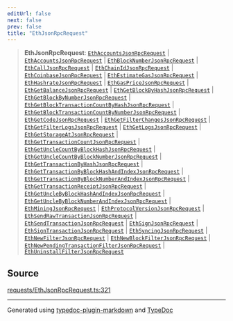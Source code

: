 ```yaml
---
editUrl: false
next: false
prev: false
title: "EthJsonRpcRequest"
---
```


> **EthJsonRpcRequest**: [`EthAccountsJsonRpcRequest`](/generated/tevm/api/type-aliases/ethaccountsjsonrpcrequest/) \| [`EthAccountsJsonRpcRequest`](/generated/tevm/api/type-aliases/ethaccountsjsonrpcrequest/) \| [`EthBlockNumberJsonRpcRequest`](/generated/tevm/api/type-aliases/ethblocknumberjsonrpcrequest/) \| [`EthCallJsonRpcRequest`](/generated/tevm/api/type-aliases/ethcalljsonrpcrequest/) \| [`EthChainIdJsonRpcRequest`](/generated/tevm/api/type-aliases/ethchainidjsonrpcrequest/) \| [`EthCoinbaseJsonRpcRequest`](/generated/tevm/api/type-aliases/ethcoinbasejsonrpcrequest/) \| [`EthEstimateGasJsonRpcRequest`](/generated/tevm/api/type-aliases/ethestimategasjsonrpcrequest/) \| [`EthHashrateJsonRpcRequest`](/generated/tevm/api/type-aliases/ethhashratejsonrpcrequest/) \| [`EthGasPriceJsonRpcRequest`](/generated/tevm/api/type-aliases/ethgaspricejsonrpcrequest/) \| [`EthGetBalanceJsonRpcRequest`](/generated/tevm/api/type-aliases/ethgetbalancejsonrpcrequest/) \| [`EthGetBlockByHashJsonRpcRequest`](/generated/tevm/api/type-aliases/ethgetblockbyhashjsonrpcrequest/) \| [`EthGetBlockByNumberJsonRpcRequest`](/generated/tevm/api/type-aliases/ethgetblockbynumberjsonrpcrequest/) \| [`EthGetBlockTransactionCountByHashJsonRpcRequest`](/generated/tevm/api/type-aliases/ethgetblocktransactioncountbyhashjsonrpcrequest/) \| [`EthGetBlockTransactionCountByNumberJsonRpcRequest`](/generated/tevm/api/type-aliases/ethgetblocktransactioncountbynumberjsonrpcrequest/) \| [`EthGetCodeJsonRpcRequest`](/generated/tevm/api/type-aliases/ethgetcodejsonrpcrequest/) \| [`EthGetFilterChangesJsonRpcRequest`](/generated/tevm/api/type-aliases/ethgetfilterchangesjsonrpcrequest/) \| [`EthGetFilterLogsJsonRpcRequest`](/generated/tevm/api/type-aliases/ethgetfilterlogsjsonrpcrequest/) \| [`EthGetLogsJsonRpcRequest`](/generated/tevm/api/type-aliases/ethgetlogsjsonrpcrequest/) \| [`EthGetStorageAtJsonRpcRequest`](/generated/tevm/api/type-aliases/ethgetstorageatjsonrpcrequest/) \| [`EthGetTransactionCountJsonRpcRequest`](/generated/tevm/api/type-aliases/ethgettransactioncountjsonrpcrequest/) \| [`EthGetUncleCountByBlockHashJsonRpcRequest`](/generated/tevm/api/type-aliases/ethgetunclecountbyblockhashjsonrpcrequest/) \| [`EthGetUncleCountByBlockNumberJsonRpcRequest`](/generated/tevm/api/type-aliases/ethgetunclecountbyblocknumberjsonrpcrequest/) \| [`EthGetTransactionByHashJsonRpcRequest`](/generated/tevm/api/type-aliases/ethgettransactionbyhashjsonrpcrequest/) \| [`EthGetTransactionByBlockHashAndIndexJsonRpcRequest`](/generated/tevm/api/type-aliases/ethgettransactionbyblockhashandindexjsonrpcrequest/) \| [`EthGetTransactionByBlockNumberAndIndexJsonRpcRequest`](/generated/tevm/api/type-aliases/ethgettransactionbyblocknumberandindexjsonrpcrequest/) \| [`EthGetTransactionReceiptJsonRpcRequest`](/generated/tevm/api/type-aliases/ethgettransactionreceiptjsonrpcrequest/) \| [`EthGetUncleByBlockHashAndIndexJsonRpcRequest`](/generated/tevm/api/type-aliases/ethgetunclebyblockhashandindexjsonrpcrequest/) \| [`EthGetUncleByBlockNumberAndIndexJsonRpcRequest`](/generated/tevm/api/type-aliases/ethgetunclebyblocknumberandindexjsonrpcrequest/) \| [`EthMiningJsonRpcRequest`](/generated/tevm/api/type-aliases/ethminingjsonrpcrequest/) \| [`EthProtocolVersionJsonRpcRequest`](/generated/tevm/api/type-aliases/ethprotocolversionjsonrpcrequest/) \| [`EthSendRawTransactionJsonRpcRequest`](/generated/tevm/api/type-aliases/ethsendrawtransactionjsonrpcrequest/) \| [`EthSendTransactionJsonRpcRequest`](/generated/tevm/api/type-aliases/ethsendtransactionjsonrpcrequest/) \| [`EthSignJsonRpcRequest`](/generated/tevm/api/type-aliases/ethsignjsonrpcrequest/) \| [`EthSignTransactionJsonRpcRequest`](/generated/tevm/api/type-aliases/ethsigntransactionjsonrpcrequest/) \| [`EthSyncingJsonRpcRequest`](/generated/tevm/api/type-aliases/ethsyncingjsonrpcrequest/) \| [`EthNewFilterJsonRpcRequest`](/generated/tevm/api/type-aliases/ethnewfilterjsonrpcrequest/) \| [`EthNewBlockFilterJsonRpcRequest`](/generated/tevm/api/type-aliases/ethnewblockfilterjsonrpcrequest/) \| [`EthNewPendingTransactionFilterJsonRpcRequest`](/generated/tevm/api/type-aliases/ethnewpendingtransactionfilterjsonrpcrequest/) \| [`EthUninstallFilterJsonRpcRequest`](/generated/tevm/api/type-aliases/ethuninstallfilterjsonrpcrequest/)

## Source

[requests/EthJsonRpcRequest.ts:321](https://github.com/evmts/tevm-monorepo/blob/main/vm/api/src/requests/EthJsonRpcRequest.ts#L321)

***
Generated using [typedoc-plugin-markdown](https://www.npmjs.com/package/typedoc-plugin-markdown) and [TypeDoc](https://typedoc.org/)
